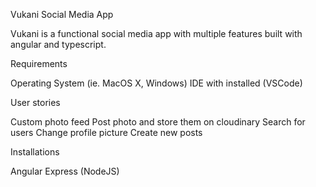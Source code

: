 Vukani Social Media App

Vukani is a functional social media app with multiple features built with angular and typescript.

 Requirements
 
Operating System (ie. MacOS X, Windows)
IDE with installed (VSCode)

User stories

Custom photo feed
Post photo and store them on cloudinary
Search for users
Change profile picture
Create new posts

Installations

Angular 
Express (NodeJS)
